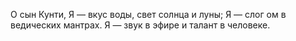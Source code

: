 О сын Кунти, Я — вкус воды, свет солнца и луны; Я — слог ом в ведических мантрах. Я — звук в эфире и талант в человеке.